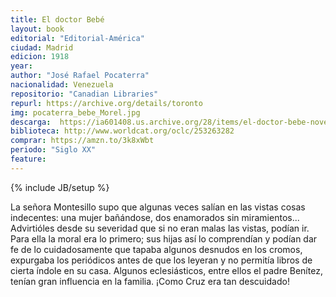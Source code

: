 ```yaml
---
title: El doctor Bebé
layout: book
editorial: "Editorial-América"
ciudad: Madrid
edicion: 1918
year: 
author: "José Rafael Pocaterra"
nacionalidad: Venezuela
repositorio: "Canadian Libraries"
repurl: https://archive.org/details/toronto
img: pocaterra_bebe_Morel.jpg
descarga:  https://ia601408.us.archive.org/28/items/el-doctor-bebe-novela_202010/El%20doctor%20Beb%C3%A9%20%28novela%29.pdf
biblioteca: http://www.worldcat.org/oclc/253263282
comprar: https://amzn.to/3k8xWbt
periodo: "Siglo XX"
feature: 
---
```

{% include JB/setup %}

La señora Montesillo supo que algunas veces salían en las vistas cosas indecentes: una mujer bañándose, dos enamorados sin miramientos... Advirtióles desde su severidad que si no eran malas las vistas, podían ir. Para ella la moral era lo primero; sus hijas así lo comprendían y podían dar fe de lo cuidadosamente que tapaba algunos desnudos en los cromos, expurgaba los periódicos antes de que los leyeran y no permitía libros de cierta índole en su casa. Algunos eclesiásticos, entre ellos el padre Benítez, tenían gran influencia en la familia. ¡Como Cruz era tan descuidado!

